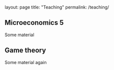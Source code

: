 layout: page
title: "Teaching"
permalink: /teaching/


## Microeconomics 5

Some material


## Game theory

Some material again

